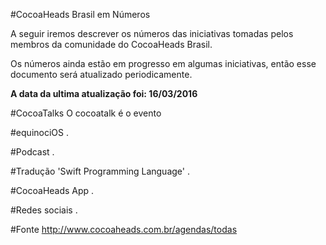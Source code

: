 #CocoaHeads Brasil em Números

A seguir iremos descrever os números das iniciativas tomadas pelos membros da comunidade do CocoaHeads Brasil.

Os números ainda estão em progresso em algumas iniciativas, então esse documento será atualizado periodicamente.

**A data da ultima atualização foi: 16/03/2016**


#CocoaTalks
O cocoatalk é o evento 

#equinociOS
.

#Podcast
.

#Tradução 'Swift Programming Language'
.

#CocoaHeads App
.

#Redes sociais
.

#Fonte
	http://www.cocoaheads.com.br/agendas/todas